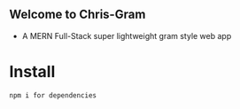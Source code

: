 ## Welcome to Chris-Gram

- A MERN Full-Stack super lightweight gram style web app

# Install

```
npm i for dependencies
```
